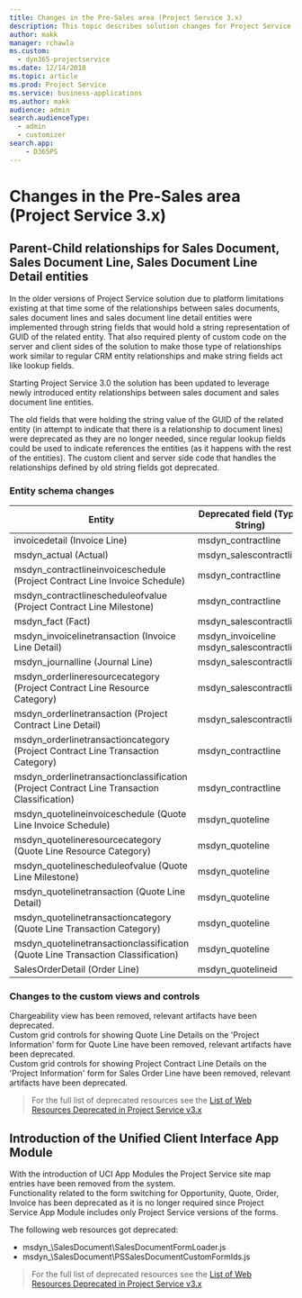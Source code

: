 ```yaml
---
title: Changes in the Pre-Sales area (Project Service 3.x)
description: This topic describes solution changes for Project Service 3.x in the Pre-Sales area
author: makk
manager: rchawla
ms.custom:
  - dyn365-projectservice
ms.date: 12/14/2018
ms.topic: article
ms.prod: Project Service
ms.service: business-applications
ms.author: makk
audience: admin
search.audienceType: 
  - admin
  - customizer
search.app: 
    - D365PS
---
```



# Changes in the Pre-Sales area (Project Service 3.x)
## Parent-Child relationships for Sales Document, Sales Document Line, Sales Document Line Detail entities

In the older versions of Project Service solution due to platform limitations existing at that time some of the relationships between sales documents, sales document lines and sales document line detail entities were implemented through string fields that would hold a string representation of GUID of the related entity. That also required plenty of custom code on the server and client sides of the solution to make those type of relationships work similar to regular CRM entity relationships and make string fields act like lookup fields.

Starting Project Service 3.0 the solution has been updated to leverage newly introduced entity relationships between sales document and sales document line entities.

The old fields that were holding the string value of the GUID of the related entity (in attempt to indicate that there is a relationship to document lines) were deprecated as they are no longer needed, since regular lookup fields could be used to indicate references the entities (as it happens with the rest of the entities). The custom client and server side code that handles the relationships defined by old string fields got deprecated. 

### Entity schema changes
 Entity |	Deprecated field (Type: String) |	New field (Type: Lookup)
--- | --- | ---
invoicedetail (Invoice Line) |	msdyn_contractline |	msdyn_contractlineid
msdyn_actual (Actual) |	msdyn_salescontractline |	msdyn_salescontractlineid
msdyn_contractlineinvoiceschedule (Project Contract Line Invoice Schedule) |	msdyn_contractline |	msdyn_contractlineid
msdyn_contractlinescheduleofvalue (Project Contract Line Milestone) |	msdyn_contractline |	msdyn_contractlineid
msdyn_fact (Fact) |	msdyn_salescontractline |	msdyn_salescontractlineid
msdyn_invoicelinetransaction (Invoice Line Detail) | msdyn_invoiceline <br> msdyn_salescontractline | msdyn_invoicelineid <br> msdyn_salescontractlineid
msdyn_journalline (Journal Line) |	msdyn_salescontractline |	msdyn_salescontractlineid
msdyn_orderlineresourcecategory (Project Contract Line Resource Category) |	msdyn_salescontractline |	msdyn_contractlineid
msdyn_orderlinetransaction (Project Contract Line Detail) |	msdyn_salescontractline |	msdyn_salescontractlineid
msdyn_orderlinetransactioncategory (Project Contract Line Transaction Category) |	msdyn_contractline |	msdyn_contractlineid
msdyn_orderlinetransactionclassification (Project Contract Line Transaction Classification) |	msdyn_contractline |	msdyn_contractlineid
msdyn_quotelineinvoiceschedule (Quote Line Invoice Schedule) |	msdyn_quoteline |	msdyn_quotelineid
msdyn_quotelineresourcecategory (Quote Line Resource Category) |	msdyn_quoteline |	msdyn_quotelineid
msdyn_quotelinescheduleofvalue (Quote Line Milestone) |	msdyn_quoteline |	msdyn_quotelineid
msdyn_quotelinetransaction (Quote Line Detail) |	msdyn_quoteline |	msdyn_quotelineid
msdyn_quotelinetransactioncategory (Quote Line Transaction Category) |	msdyn_quoteline |	msdyn_quotelineid
msdyn_quotelinetransactionclassification (Quote Line Transaction Classification) |	msdyn_quoteline |	msdyn_quotelineid
SalesOrderDetail (Order Line) |	msdyn_quotelineid |	msdyn_quoteline 

### Changes to the custom views and controls
Chargeability view has been removed, relevant artifacts have been deprecated.  
Custom grid controls for showing Quote Line Details on the 'Project Information' form for Quote Line have been removed, relevant artifacts have been deprecated.  
Custom grid controls for showing Project Contract Line Details on the 'Project Information' form for Sales Order Line have been removed, relevant artifacts have been deprecated.  

> For the full list of deprecated resources see the [List of Web Resources Deprecated in Project Service v3.x](../developer-guides/webresources-deprecated-in-v3.x.md)

## Introduction of the Unified Client Interface App Module
With the introduction of UCI App Modules the Project Service site map entries have been removed from the system.  
Functionality related to the form switching for Opportunity, Quote, Order, Invoice has been deprecated as it is no longer required since Project Service App Module includes only Project Service versions of the forms.  

The following web resources got deprecated:

- msdyn_\SalesDocument\SalesDocumentFormLoader.js
- msdyn_\SalesDocument\PSSalesDocumentCustomFormIds.js

> For the full list of deprecated resources see the [List of Web Resources Deprecated in Project Service v3.x](../developer-guides/webresources-deprecated-in-v3.x.md)


